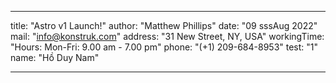 ---

title: "Astro v1 Launch!"
author: "Matthew Phillips"
date: "09 sssAug 2022"
mail: "info@konstruk.com"
address: "31 New Street, NY, USA"
workingTime: "Hours: Mon-Fri: 9.00 am - 7.00 pm"
phone: "(+1) 209-684-8953"
test: "1"
name: "Hồ Duy Nam"

---